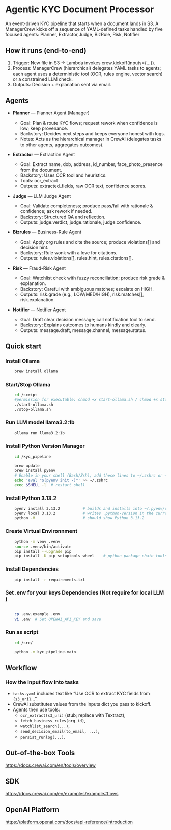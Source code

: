 
# Agentic KYC Document Processor 
An event-driven KYC pipeline that starts when a document lands in S3. A ManagerCrew kicks off a sequence of YAML-defined tasks handled by five focused agents: Planner, Extractor,Judge, BizRule, Risk, Notifier


## How it runs (end-to-end)
1. Trigger: New file in S3 → Lambda invokes crew.kickoff(inputs={...}).
2. Process: ManagerCrew (hierarchical) delegates YAML tasks to agents; each agent uses a deterministic tool (OCR, rules engine, vector search) or a constrained LLM check.
3. Outputs: Decision + explanation sent via email.

## Agents
- **Planner** — Planner Agent (Manager)
    - Goal: Plan & route KYC flows; request rework when confidence is low; keep provenance.
    - Backstory: Decides next steps and keeps everyone honest with logs.
    - Notes: Acts as the hierarchical manager in CrewAI (delegates tasks to other agents, aggregates outcomes).

- **Extractor** — Extraction Agent
    - Goal: Extract name, dob, address, id_number, face_photo_presence from the document.
    - Backstory: Uses OCR tool and heuristics.
    - Tools: ocr_extract
    - Outputs: extracted_fields, raw OCR text, confidence scores.

- **Judge** — LLM Judge Agent
    - Goal: Validate completeness; produce pass/fail with rationale & confidence; ask rework if needed.
    - Backstory: Structured QA and reflection.
    - Outputs: judge.verdict, judge.rationale, judge.confidence.

- **Bizrules** — Business-Rule Agent
    - Goal: Apply org rules and cite the source; produce violations[] and decision hint.
    - Backstory: Rule wonk with a love for citations.
    - Outputs: rules.violations[], rules.hint, rules.citations[].

- **Risk** — Fraud-Risk Agent
    - Goal: Watchlist check with fuzzy reconciliation; produce risk grade & explanation.
    - Backstory: Careful with ambiguous matches; escalate on HIGH.
    - Outputs: risk.grade (e.g., LOW/MED/HIGH), risk.matches[], risk.explanation.
- **Notifier** — Notifier Agent
    - Goal: Draft clear decision message; call notification tool to send.
    - Backstory: Explains outcomes to humans kindly and clearly.
    - Outputs: message.draft, message.channel, message.status.

## Quick start

### Install Ollama 
```bash
    brew install ollama
```

### Start/Stop Ollama 
```bash
    cd /script
    #permission for executable: chmod +x start-ollama.sh / chmod +x stop-ollama.sh
    ./start-ollama.sh
    ./stop-ollama.sh
```

### Run LLM model llama3.2:1b 
```bash
    ollama run llama3.2:1b
```


### Install Python Version Manager

```bash
    cd /kyc_pipeline

    brew update
    brew install pyenv
    # Enable in your shell (Bash/Zsh); add these lines to ~/.zshrc or ~/.bashrc:
    echo 'eval "$(pyenv init -)"' >> ~/.zshrc
    exec $SHELL -l  # restart shell
```

### Install Python 3.13.2

```bash
    pyenv install 3.13.2          # builds and installs into ~/.pyenv/versions/3.13.2
    pyenv local 3.13.2            # writes .python-version in the current project
    python -V                     # should show Python 3.13.2
```

### Create Virtual Environnment

```bash
    python -m venv .venv
    source .venv/bin/activate    
    pip install --upgrade pip  
    pip install -U pip setuptools wheel    # python package chain tools
```

### Install Dependencies

```bash
    pip install -r requirements.txt
```

### Set .env for your keys Dependencies (Not require for local LLM )

```bash

    cp .env.example .env
    vi .env  # Set OPENAI_API_KEY and save
```

### Run as script

```bash
    cd /src/

    python -m kyc_pipeline.main
```

## Workflow

### How the input flow into tasks
- `tasks.yaml` includes text like “Use OCR to extract KYC fields from `{s3_uri}`…”.
- CrewAI substitutes values from the inputs dict you pass to kickoff.
- Agents then use tools:
    - `ocr_extract(s3_uri)` (stub; replace with Textract),
    - `fetch_business_rules(org_id)`,
    - `watchlist_search(...)`,
    - `send_decision_email(to_email, ...)`,
    - `persist_runlog(...)`.

## Out-of-the-box Tools
https://docs.crewai.com/en/tools/overview

## SDK
https://docs.crewai.com/en/examples/example#flows

## OpenAI Platform
https://platform.openai.com/docs/api-reference/introduction

